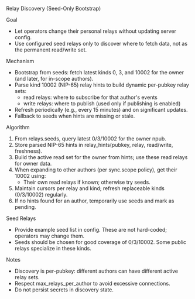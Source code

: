 Relay Discovery (Seed-Only Bootstrap)

Goal
- Let operators change their personal relays without updating server config.
- Use configured seed relays only to discover where to fetch data, not as the permanent read/write set.

Mechanism
- Bootstrap from seeds: fetch latest kinds 0, 3, and 10002 for the owner (and later, for in-scope authors).
- Parse kind 10002 (NIP-65) relay hints to build dynamic per-pubkey relay sets:
  - read relays: where to subscribe for that author's events
  - write relays: where to publish (used only if publishing is enabled)
- Refresh periodically (e.g., every 15 minutes) and on significant updates.
- Fallback to seeds when hints are missing or stale.

Algorithm
1) From relays.seeds, query latest 0/3/10002 for the owner npub.
2) Store parsed NIP-65 hints in relay_hints(pubkey, relay, read/write, freshness).
3) Build the active read set for the owner from hints; use these read relays for owner data.
4) When expanding to other authors (per sync.scope policy), get their 10002 using:
   - Their own read relays if known; otherwise try seeds.
5) Maintain cursors per relay and kind; refresh replaceable kinds (0/3/10002) regularly.
6) If no hints found for an author, temporarily use seeds and mark as pending.

Seed Relays
- Provide example seed list in config. These are not hard-coded; operators may change them.
- Seeds should be chosen for good coverage of 0/3/10002. Some public relays specialize in these kinds.

Notes
- Discovery is per-pubkey: different authors can have different active relay sets.
- Respect max_relays_per_author to avoid excessive connections.
- Do not persist secrets in discovery state.
